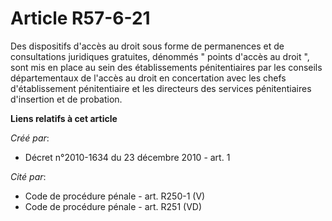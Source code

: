# Article R57-6-21

Des dispositifs d'accès au droit sous forme de permanences et de consultations juridiques gratuites, dénommés " points
d'accès au droit ", sont mis en place au sein des établissements pénitentiaires par les conseils départementaux de l'accès au
droit en concertation avec les chefs d'établissement pénitentiaire et les directeurs des services pénitentiaires d'insertion
et de probation.

**Liens relatifs à cet article**

_Créé par_:

  - Décret n°2010-1634 du 23 décembre 2010 - art. 1

_Cité par_:

  - Code de procédure pénale - art. R250-1 (V)
  - Code de procédure pénale - art. R251 (VD)
